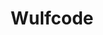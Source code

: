 ---
layout: post
type: work
title: "Wulfcode"
description: "MIDI livecoding language and editor"
external_url: "https://github.com/echolevel/wulfcode"
output: false # Don't generate an URL stub for this - just link directly to external_url from projects index
image: 
external_image:
youtube:
    id: PnvKsf_k3AM    
showmediapreview: false # Don't display image or video in item-preview, even if present
---